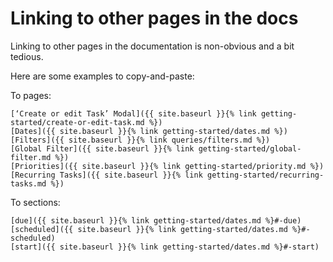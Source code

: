# Linking to other pages in the docs

Linking to other pages in the documentation is non-obvious and a bit tedious.

Here are some examples to copy-and-paste:

To pages:

```text
[‘Create or edit Task’ Modal]({{ site.baseurl }}{% link getting-started/create-or-edit-task.md %})
[Dates]({{ site.baseurl }}{% link getting-started/dates.md %})
[Filters]({{ site.baseurl }}{% link queries/filters.md %})
[Global Filter]({{ site.baseurl }}{% link getting-started/global-filter.md %})
[Priorities]({{ site.baseurl }}{% link getting-started/priority.md %})
[Recurring Tasks]({{ site.baseurl }}{% link getting-started/recurring-tasks.md %})
```

To sections:

```text
[due]({{ site.baseurl }}{% link getting-started/dates.md %}#-due)
[scheduled]({{ site.baseurl }}{% link getting-started/dates.md %}#-scheduled)
[start]({{ site.baseurl }}{% link getting-started/dates.md %}#-start)
```
